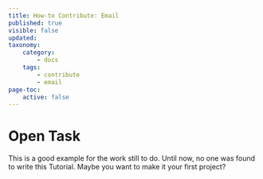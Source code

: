 ```yaml
---
title: How-to Contribute: Email
published: true
visible: false
updated:
taxonomy:
    category:
        - docs
    tags:
        - contribute
        - email
page-toc:
    active: false
---
```



# Open Task

This is a good example for the work still to do. Until now, no one was found to write this Tutorial. Maybe you want to make it your first project?
